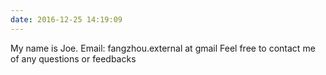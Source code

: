 ```yaml
---
date: 2016-12-25 14:19:09
---
```

My name is Joe.
Email: fangzhou.external at gmail
Feel free to contact me of any questions or feedbacks
